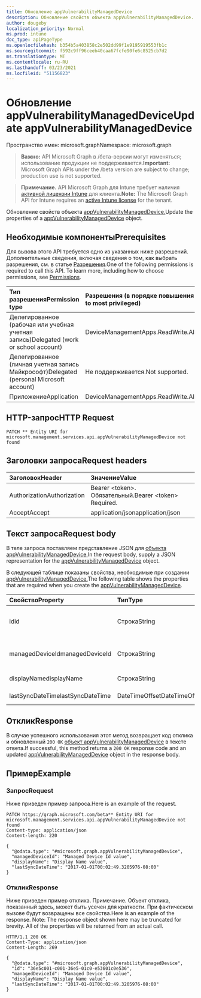 ```yaml
---
title: Обновление appVulnerabilityManagedDevice
description: Обновление свойств объекта appVulnerabilityManagedDevice.
author: dougeby
localization_priority: Normal
ms.prod: intune
doc_type: apiPageType
ms.openlocfilehash: b354b5a403858c2e502dd99f1e9195919553fb1c
ms.sourcegitcommit: f592c9ff96ceeb40caa67fcfe90fe6c8525cb7d2
ms.translationtype: MT
ms.contentlocale: ru-RU
ms.lasthandoff: 03/23/2021
ms.locfileid: "51156823"
---
```

# <a name="update-appvulnerabilitymanageddevice"></a><span data-ttu-id="e1f19-103">Обновление appVulnerabilityManagedDevice</span><span class="sxs-lookup"><span data-stu-id="e1f19-103">Update appVulnerabilityManagedDevice</span></span>

<span data-ttu-id="e1f19-104">Пространство имен: microsoft.graph</span><span class="sxs-lookup"><span data-stu-id="e1f19-104">Namespace: microsoft.graph</span></span>

> <span data-ttu-id="e1f19-105">**Важно:** API Microsoft Graph в /бета-версии могут изменяться; использование продукции не поддерживается.</span><span class="sxs-lookup"><span data-stu-id="e1f19-105">**Important:** Microsoft Graph APIs under the /beta version are subject to change; production use is not supported.</span></span>

> <span data-ttu-id="e1f19-106">**Примечание.** API Microsoft Graph для Intune требует наличия [активной лицензии Intune](https://go.microsoft.com/fwlink/?linkid=839381) для клиента.</span><span class="sxs-lookup"><span data-stu-id="e1f19-106">**Note:** The Microsoft Graph API for Intune requires an [active Intune license](https://go.microsoft.com/fwlink/?linkid=839381) for the tenant.</span></span>

<span data-ttu-id="e1f19-107">Обновление свойств объекта [appVulnerabilityManagedDevice.](../resources/intune-partnerintegration-appvulnerabilitymanageddevice.md)</span><span class="sxs-lookup"><span data-stu-id="e1f19-107">Update the properties of a [appVulnerabilityManagedDevice](../resources/intune-partnerintegration-appvulnerabilitymanageddevice.md) object.</span></span>

## <a name="prerequisites"></a><span data-ttu-id="e1f19-108">Необходимые компоненты</span><span class="sxs-lookup"><span data-stu-id="e1f19-108">Prerequisites</span></span>
<span data-ttu-id="e1f19-p101">Для вызова этого API требуется одно из указанных ниже разрешений. Дополнительные сведения, включая сведения о том, как выбрать разрешения, см. в статье [Разрешения](/graph/permissions-reference).</span><span class="sxs-lookup"><span data-stu-id="e1f19-p101">One of the following permissions is required to call this API. To learn more, including how to choose permissions, see [Permissions](/graph/permissions-reference).</span></span>

|<span data-ttu-id="e1f19-111">Тип разрешения</span><span class="sxs-lookup"><span data-stu-id="e1f19-111">Permission type</span></span>|<span data-ttu-id="e1f19-112">Разрешения (в порядке повышения привилегий)</span><span class="sxs-lookup"><span data-stu-id="e1f19-112">Permissions (from least to most privileged)</span></span>|
|:---|:---|
|<span data-ttu-id="e1f19-113">Делегированное (рабочая или учебная учетная запись)</span><span class="sxs-lookup"><span data-stu-id="e1f19-113">Delegated (work or school account)</span></span>|<span data-ttu-id="e1f19-114">DeviceManagementApps.ReadWrite.All</span><span class="sxs-lookup"><span data-stu-id="e1f19-114">DeviceManagementApps.ReadWrite.All</span></span>|
|<span data-ttu-id="e1f19-115">Делегированное (личная учетная запись Майкрософт)</span><span class="sxs-lookup"><span data-stu-id="e1f19-115">Delegated (personal Microsoft account)</span></span>|<span data-ttu-id="e1f19-116">Не поддерживается.</span><span class="sxs-lookup"><span data-stu-id="e1f19-116">Not supported.</span></span>|
|<span data-ttu-id="e1f19-117">Приложение</span><span class="sxs-lookup"><span data-stu-id="e1f19-117">Application</span></span>|<span data-ttu-id="e1f19-118">DeviceManagementApps.ReadWrite.All</span><span class="sxs-lookup"><span data-stu-id="e1f19-118">DeviceManagementApps.ReadWrite.All</span></span>|

## <a name="http-request"></a><span data-ttu-id="e1f19-119">HTTP-запрос</span><span class="sxs-lookup"><span data-stu-id="e1f19-119">HTTP Request</span></span>
<!-- {
  "blockType": "ignored"
}
-->
``` http
PATCH ** Entity URI for microsoft.management.services.api.appVulnerabilityManagedDevice not found
```

## <a name="request-headers"></a><span data-ttu-id="e1f19-120">Заголовки запроса</span><span class="sxs-lookup"><span data-stu-id="e1f19-120">Request headers</span></span>
|<span data-ttu-id="e1f19-121">Заголовок</span><span class="sxs-lookup"><span data-stu-id="e1f19-121">Header</span></span>|<span data-ttu-id="e1f19-122">Значение</span><span class="sxs-lookup"><span data-stu-id="e1f19-122">Value</span></span>|
|:---|:---|
|<span data-ttu-id="e1f19-123">Authorization</span><span class="sxs-lookup"><span data-stu-id="e1f19-123">Authorization</span></span>|<span data-ttu-id="e1f19-124">Bearer &lt;token&gt;. Обязательный.</span><span class="sxs-lookup"><span data-stu-id="e1f19-124">Bearer &lt;token&gt; Required.</span></span>|
|<span data-ttu-id="e1f19-125">Accept</span><span class="sxs-lookup"><span data-stu-id="e1f19-125">Accept</span></span>|<span data-ttu-id="e1f19-126">application/json</span><span class="sxs-lookup"><span data-stu-id="e1f19-126">application/json</span></span>|

## <a name="request-body"></a><span data-ttu-id="e1f19-127">Текст запроса</span><span class="sxs-lookup"><span data-stu-id="e1f19-127">Request body</span></span>
<span data-ttu-id="e1f19-128">В теле запроса поставляем представление JSON для [объекта appVulnerabilityManagedDevice.](../resources/intune-partnerintegration-appvulnerabilitymanageddevice.md)</span><span class="sxs-lookup"><span data-stu-id="e1f19-128">In the request body, supply a JSON representation for the [appVulnerabilityManagedDevice](../resources/intune-partnerintegration-appvulnerabilitymanageddevice.md) object.</span></span>

<span data-ttu-id="e1f19-129">В следующей таблице показаны свойства, необходимые при создании [appVulnerabilityManagedDevice.](../resources/intune-partnerintegration-appvulnerabilitymanageddevice.md)</span><span class="sxs-lookup"><span data-stu-id="e1f19-129">The following table shows the properties that are required when you create the [appVulnerabilityManagedDevice](../resources/intune-partnerintegration-appvulnerabilitymanageddevice.md).</span></span>

|<span data-ttu-id="e1f19-130">Свойство</span><span class="sxs-lookup"><span data-stu-id="e1f19-130">Property</span></span>|<span data-ttu-id="e1f19-131">Тип</span><span class="sxs-lookup"><span data-stu-id="e1f19-131">Type</span></span>|<span data-ttu-id="e1f19-132">Описание</span><span class="sxs-lookup"><span data-stu-id="e1f19-132">Description</span></span>|
|:---|:---|:---|
|<span data-ttu-id="e1f19-133">id</span><span class="sxs-lookup"><span data-stu-id="e1f19-133">id</span></span>|<span data-ttu-id="e1f19-134">Строка</span><span class="sxs-lookup"><span data-stu-id="e1f19-134">String</span></span>|<span data-ttu-id="e1f19-135">Ключ сущности и ID устройства AAD.</span><span class="sxs-lookup"><span data-stu-id="e1f19-135">The entity key, and AAD device ID.</span></span>|
|<span data-ttu-id="e1f19-136">managedDeviceId</span><span class="sxs-lookup"><span data-stu-id="e1f19-136">managedDeviceId</span></span>|<span data-ttu-id="e1f19-137">Строка</span><span class="sxs-lookup"><span data-stu-id="e1f19-137">String</span></span>|<span data-ttu-id="e1f19-138">ID управляемого устройства Intune.</span><span class="sxs-lookup"><span data-stu-id="e1f19-138">The Intune managed device ID.</span></span>|
|<span data-ttu-id="e1f19-139">displayName</span><span class="sxs-lookup"><span data-stu-id="e1f19-139">displayName</span></span>|<span data-ttu-id="e1f19-140">Строка</span><span class="sxs-lookup"><span data-stu-id="e1f19-140">String</span></span>|<span data-ttu-id="e1f19-141">Имя устройства.</span><span class="sxs-lookup"><span data-stu-id="e1f19-141">The device name.</span></span>|
|<span data-ttu-id="e1f19-142">lastSyncDateTime</span><span class="sxs-lookup"><span data-stu-id="e1f19-142">lastSyncDateTime</span></span>|<span data-ttu-id="e1f19-143">DateTimeOffset</span><span class="sxs-lookup"><span data-stu-id="e1f19-143">DateTimeOffset</span></span>|<span data-ttu-id="e1f19-144">Дата создания.</span><span class="sxs-lookup"><span data-stu-id="e1f19-144">The created date.</span></span>|



## <a name="response"></a><span data-ttu-id="e1f19-145">Отклик</span><span class="sxs-lookup"><span data-stu-id="e1f19-145">Response</span></span>
<span data-ttu-id="e1f19-146">В случае успешного использования этот метод возвращает код отклика и обновленный `200 OK` [объект appVulnerabilityManagedDevice](../resources/intune-partnerintegration-appvulnerabilitymanageddevice.md) в тексте ответа.</span><span class="sxs-lookup"><span data-stu-id="e1f19-146">If successful, this method returns a `200 OK` response code and an updated [appVulnerabilityManagedDevice](../resources/intune-partnerintegration-appvulnerabilitymanageddevice.md) object in the response body.</span></span>

## <a name="example"></a><span data-ttu-id="e1f19-147">Пример</span><span class="sxs-lookup"><span data-stu-id="e1f19-147">Example</span></span>

### <a name="request"></a><span data-ttu-id="e1f19-148">Запрос</span><span class="sxs-lookup"><span data-stu-id="e1f19-148">Request</span></span>
<span data-ttu-id="e1f19-149">Ниже приведен пример запроса.</span><span class="sxs-lookup"><span data-stu-id="e1f19-149">Here is an example of the request.</span></span>
``` http
PATCH https://graph.microsoft.com/beta** Entity URI for microsoft.management.services.api.appVulnerabilityManagedDevice not found
Content-type: application/json
Content-length: 220

{
  "@odata.type": "#microsoft.graph.appVulnerabilityManagedDevice",
  "managedDeviceId": "Managed Device Id value",
  "displayName": "Display Name value",
  "lastSyncDateTime": "2017-01-01T00:02:49.3205976-08:00"
}
```

### <a name="response"></a><span data-ttu-id="e1f19-150">Отклик</span><span class="sxs-lookup"><span data-stu-id="e1f19-150">Response</span></span>
<span data-ttu-id="e1f19-p102">Ниже приведен пример отклика. Примечание. Объект отклика, показанный здесь, может быть усечен для краткости. При фактическом вызове будут возвращены все свойства.</span><span class="sxs-lookup"><span data-stu-id="e1f19-p102">Here is an example of the response. Note: The response object shown here may be truncated for brevity. All of the properties will be returned from an actual call.</span></span>
``` http
HTTP/1.1 200 OK
Content-Type: application/json
Content-Length: 269

{
  "@odata.type": "#microsoft.graph.appVulnerabilityManagedDevice",
  "id": "36e5c001-c001-36e5-01c0-e53601c0e536",
  "managedDeviceId": "Managed Device Id value",
  "displayName": "Display Name value",
  "lastSyncDateTime": "2017-01-01T00:02:49.3205976-08:00"
}
```




